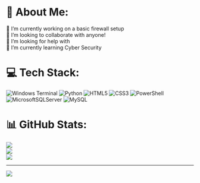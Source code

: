 # 💫 About Me:
🔭 I’m currently working on a basic firewall setup<br>👯 I’m looking to collaborate with anyone!<br>🤝 I’m looking for help with<br>🌱 I’m currently learning Cyber Security<br>


# 💻 Tech Stack:
![Windows Terminal](https://img.shields.io/badge/Windows%20Terminal-%234D4D4D.svg?style=for-the-badge&logo=windows-terminal&logoColor=white) ![Python](https://img.shields.io/badge/python-3670A0?style=for-the-badge&logo=python&logoColor=ffdd54) ![HTML5](https://img.shields.io/badge/html5-%23E34F26.svg?style=for-the-badge&logo=html5&logoColor=white) ![CSS3](https://img.shields.io/badge/css3-%231572B6.svg?style=for-the-badge&logo=css3&logoColor=white) ![PowerShell](https://img.shields.io/badge/PowerShell-%235391FE.svg?style=for-the-badge&logo=powershell&logoColor=white) ![MicrosoftSQLServer](https://img.shields.io/badge/Microsoft%20SQL%20Server-CC2927?style=for-the-badge&logo=microsoft%20sql%20server&logoColor=white) ![MySQL](https://img.shields.io/badge/mysql-4479A1.svg?style=for-the-badge&logo=mysql&logoColor=white)
# 📊 GitHub Stats:
![](https://github-readme-stats.vercel.app/api?username=retsunadazaie&theme=dark&hide_border=false&include_all_commits=false&count_private=true)<br/>
![](https://github-readme-streak-stats.herokuapp.com/?user=retsunadazaie&theme=dark&hide_border=false)<br/>
![](https://github-readme-stats.vercel.app/api/top-langs/?username=retsunadazaie&theme=dark&hide_border=false&include_all_commits=false&count_private=true&layout=compact)

---
[![](https://visitcount.itsvg.in/api?id=retsunadazaie&icon=0&color=0)](https://visitcount.itsvg.in)

<!-- Proudly created with GPRM ( https://gprm.itsvg.in ) -->
